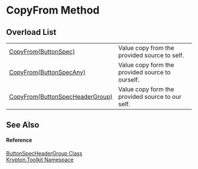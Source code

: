 # CopyFrom Method


## Overload List
<table>
<tr>
<td><a href="acaa5bdc-6649-9932-bde3-f1b36706c0ca.md">CopyFrom(ButtonSpec)</a></td>
<td>Value copy from the provided source to self.</td></tr>
<tr>
<td><a href="24f5a18d-6208-9290-cd5b-6a53f5216da0.md">CopyFrom(ButtonSpecAny)</a></td>
<td>Value copy form the provided source to ourself.</td></tr>
<tr>
<td><a href="6efaaca8-b61e-483e-1291-f30833a96632.md">CopyFrom(ButtonSpecHeaderGroup)</a></td>
<td>Value copy form the provided source to our self.</td></tr>
</table>

## See Also


#### Reference
<a href="fbc0a00d-c50f-84b4-b621-f2996999ef18.md">ButtonSpecHeaderGroup Class</a>  
<a href="79d2eac2-21f4-54ff-7552-b20c33c30600.md">Krypton.Toolkit Namespace</a>  
